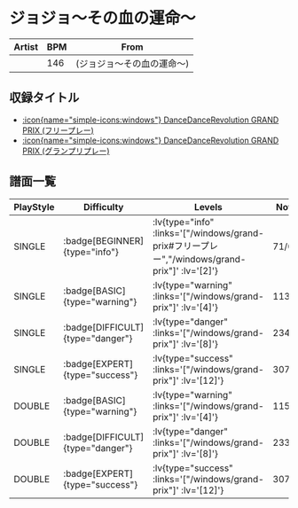 # ジョジョ～その血の運命～

|Artist|BPM|From|
|------|---|----|
||146|(ジョジョ～その血の運命～)|

## 収録タイトル

- [ :icon{name="simple-icons:windows"} DanceDanceRevolution GRAND PRIX (フリープレー)](/windows/grand-prix#フリープレー)
- [ :icon{name="simple-icons:windows"} DanceDanceRevolution GRAND PRIX (グランプリプレー)](/windows/grand-prix)

## 譜面一覧

|PlayStyle|Difficulty|Levels|Notes|Movie|
|---------|----------|------|-----|-----|
|SINGLE| :badge[BEGINNER]{type="info"} | :lv{type="info" :links='["/windows/grand-prix#フリープレー","/windows/grand-prix"]' :lv='[2]'} |71/0||
|SINGLE| :badge[BASIC]{type="warning"} | :lv{type="warning" :links='["/windows/grand-prix"]' :lv='[4]'} |113/2||
|SINGLE| :badge[DIFFICULT]{type="danger"} | :lv{type="danger" :links='["/windows/grand-prix"]' :lv='[8]'} |234/7||
|SINGLE| :badge[EXPERT]{type="success"} | :lv{type="success" :links='["/windows/grand-prix"]' :lv='[12]'} |307/10||
|DOUBLE| :badge[BASIC]{type="warning"} | :lv{type="warning" :links='["/windows/grand-prix"]' :lv='[4]'} |115/2||
|DOUBLE| :badge[DIFFICULT]{type="danger"} | :lv{type="danger" :links='["/windows/grand-prix"]' :lv='[8]'} |233/5||
|DOUBLE| :badge[EXPERT]{type="success"} | :lv{type="success" :links='["/windows/grand-prix"]' :lv='[12]'} |307/10||
